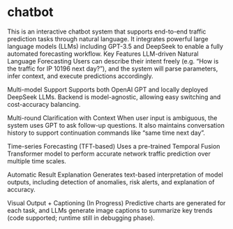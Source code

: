 # chatbot
This is an interactive chatbot system that supports end-to-end traffic prediction tasks through natural language. It integrates powerful large language models (LLMs) including GPT-3.5 and DeepSeek to enable a fully automated forecasting workflow.
Key Features
LLM-driven Natural Language Forecasting
Users can describe their intent freely (e.g. “How is the traffic for IP 10196 next day?”), and the system will parse parameters, infer context, and execute predictions accordingly.

Multi-model Support
Supports both OpenAI GPT and locally deployed DeepSeek LLMs. Backend is model-agnostic, allowing easy switching and cost-accuracy balancing.

Multi-round Clarification with Context
When user input is ambiguous, the system uses GPT to ask follow-up questions. It also maintains conversation history to support continuation commands like “same time next day”.

Time-series Forecasting (TFT-based)
Uses a pre-trained Temporal Fusion Transformer model to perform accurate network traffic prediction over multiple time scales.

Automatic Result Explanation
Generates text-based interpretation of model outputs, including detection of anomalies, risk alerts, and explanation of accuracy.

Visual Output + Captioning (In Progress)
Predictive charts are generated for each task, and LLMs generate image captions to summarize key trends (code supported; runtime still in debugging phase).
